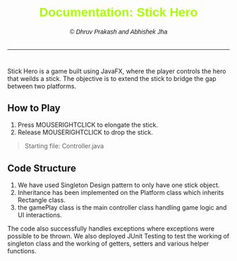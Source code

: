<div align="center">
  <h1 style="font-family: 'Helvetica', sans-serif;"><span style="color:#AAFF00;">Documentation: Stick Hero</span></h1>
</div>

<div align="center">
  <h6 style="font-family: 'Helvetica', sans-serif;"> © Dhruv Prakash and Abhishek Jha</h6>
</div>

***

#

Stick Hero is a game built using JavaFX, where the player controls the hero that weilds a stick. The objective is to extend the stick to bridge the gap between two platforms.

## How to Play
1. Press MOUSERIGHTCLICK to elongate the stick.
2. Release MOUSERIGHTCLICK to drop the stick.

> Starting file: Controller.java




## Code Structure
1. We have used Singleton Design pattern to only have one stick object.
2. Inheritance has been implemented on the Platform class which inherits Rectangle class.
3. the gamePlay class is the main controller class handling game logic and UI interactions.

The code also successfully handles exceptions where exceptions were possible to be thrown. We also deployed JUnit Testing to test the working of singleton class and the working of getters, setters and various helper functions.


